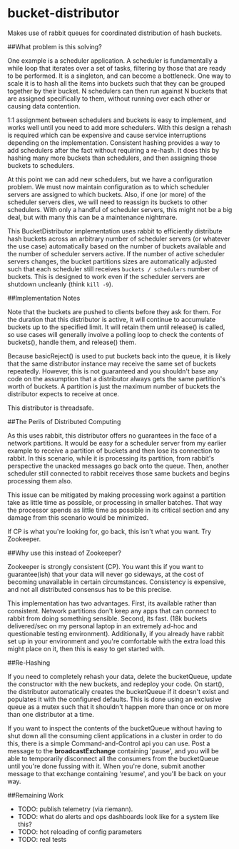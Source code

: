 
# bucket-distributor

Makes use of rabbit queues for coordinated distribution of hash buckets.

##What problem is this solving?

One example is a scheduler application. A scheduler is fundamentally a while
loop that iterates over a set of tasks, filtering by those that are ready to be
performed. It is a singleton, and can become a bottleneck.  One way to scale it
is to hash all the items into buckets such that they can be grouped together by
their bucket. N schedulers can then run against N buckets that are assigned
specifically to them, without running over each other or causing data
contention.

1:1 assignment between schedulers and buckets is easy to implement, and works
well until you need to add more schedulers. With this design a rehash is
required which can be expensive and cause service interruptions depending on
the implementation.  Consistent hashing provides a way to add schedulers after
the fact without requiring a re-hash. It does this by hashing many more buckets
than schedulers, and then assigning those buckets to schedulers.

At this point we can add new schedulers, but we have a configuration problem.
We must now maintain configuration as to which scheduler servers are assigned
to which buckets. Also, if one (or more) of the scheduler servers dies, we will
need to reassign its buckets to other schedulers. With only a handful of
scheduler servers, this might not be a big deal, but with many this can be a
maintenance nightmare.

This BucketDistributor
implementation uses rabbit to efficiently distribute hash buckets across an
arbitrary number of scheduler servers (or whatever the use case) automatically
based on the number of buckets available and the number of scheduler servers
active. If the number of active scheduler servers changes, the bucket
partitions sizes are automatically adjusted such that each scheduler still
receives <code>buckets / schedulers</code> number of buckets.  This is designed
to work even if the scheduler servers are shutdown uncleanly (think <code>kill
-9</code>).

##Implementation Notes

Note that the buckets are pushed to clients before they ask for them. For the
duration that this distributor is active, it will continue to accumulate
buckets up to the specified limit. It will retain them until release() is
called, so use cases will generally involve a polling loop to check the
contents of buckets(), handle them, and release() them.

Because basicReject() is used to put buckets back into the queue, it is likely
that the same distributor instance may receive the same set of buckets
repeatedly. However, this is not guaranteed and you shouldn't base any code on
the assumption that a distributor always gets the same partition's worth of
buckets. A partition is just the maximum number of buckets the distributor
expects to receive at once.

This distributor is threadsafe.

##The Perils of Distributed Computing

As this uses rabbit, this distributor offers no guarantees in the face of a
network partitions. It would be easy for a scheduler server from my earlier
example to receive a partition of buckets and then lose its connection to
rabbit. In this scenario, while it is processing its partition, from rabbit's
perspective the unacked messages go back onto the queue. Then, another
scheduler still connected to rabbit receives those same buckets and begins
processing them also.

This issue can be mitigated by making processing work against a partition take
as little time as possible, or processing in smaller batches. That way the
processor spends as little time as possible in its critical section and any
damage from this scenario would be minimized.

If CP is what you're looking for, go back, this isn't what you want.
Try Zookeeper.

##Why use this instead of Zookeeper?

Zookeeper is strongly consistent (CP). You want this if you want to
guarantee(ish) that your data will never go sideways, at the cost of becoming
unavailable in certain circumstances. Consistency is expensive, and not all
distributed consensus has to be this precise.

This implementation has two advantages. First, its available rather than
consistent. Network partitions don't keep any apps that can connect to rabbit
from doing something sensible. Second, its fast. (18k buckets delivered/sec
on my personal laptop in an extremely ad-hoc and questionable testing 
environment). Additionally, if you already have rabbit set up in your
environment and you're comfortable with the extra load this might place on
it, then this is easy to get started with.

##Re-Hashing

If you need to completely rehash your data, delete the bucketQueue, update the
constructor with the new buckets, and redeploy your code. On start(), the
distributor automatically creates the bucketQueue if it doesn't exist and
populates it with the configured defaults. This is done using an exclusive
queue as a mutex such that it shouldn't happen more than once or on more than
one distributor at a time.

If you want to inspect the contents of the bucketQueue without having to shut
down all the consuming client applications in a cluster in order to do this,
there is a simple Command-and-Control api you can use. Post a message to the
<b>broadcastExchange</b> containing 'pause', and you will be able to
temporarily disconnect all the consumers from the bucketQueue until you're done
fussing with it. When you're done, submit another message to that exchange
containing 'resume', and you'll be back on your way.

##Remaining Work

* TODO: publish telemetry (via riemann).
* TODO: what do alerts and ops dashboards look like for a system like this?
* TODO: hot reloading of config parameters
* TODO: real tests




